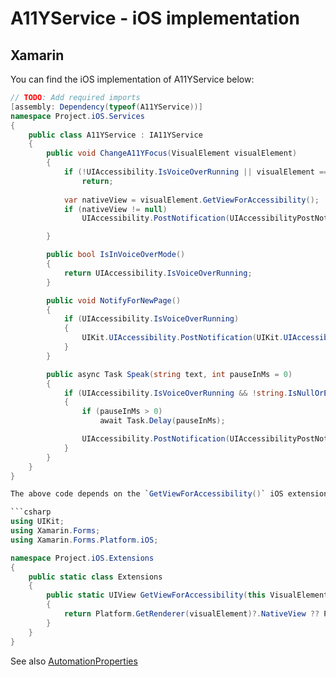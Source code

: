 # A11YService - iOS implementation
## Xamarin

You can find the iOS implementation of A11YService below:

```csharp
// TODO: Add required imports
[assembly: Dependency(typeof(A11YService))]
namespace Project.iOS.Services
{
    public class A11YService : IA11YService
    {
        public void ChangeA11YFocus(VisualElement visualElement)
        {
            if (!UIAccessibility.IsVoiceOverRunning || visualElement == null)
                return;
            
            var nativeView = visualElement.GetViewForAccessibility();
            if (nativeView != null)
                UIAccessibility.PostNotification(UIAccessibilityPostNotification.LayoutChanged, nativeView);

        }

        public bool IsInVoiceOverMode()
        {
            return UIAccessibility.IsVoiceOverRunning;
        }

        public void NotifyForNewPage()
        {
            if (UIAccessibility.IsVoiceOverRunning)
            {
                UIKit.UIAccessibility.PostNotification(UIKit.UIAccessibilityPostNotification.ScreenChanged, null);
            }
        }

        public async Task Speak(string text, int pauseInMs = 0)
        {
            if (UIAccessibility.IsVoiceOverRunning && !string.IsNullOrEmpty(text))
            {
                if (pauseInMs > 0)
                    await Task.Delay(pauseInMs);

                UIAccessibility.PostNotification(UIAccessibilityPostNotification.Announcement, Foundation.NSObject.FromObject(text.StripHtml()));
            }
        }
    }
}

The above code depends on the `GetViewForAccessibility()` iOS extension on `Xamarin.Forms.VisualElement`:

```csharp
using UIKit;
using Xamarin.Forms;
using Xamarin.Forms.Platform.iOS;

namespace Project.iOS.Extensions
{
    public static class Extensions
    {
        public static UIView GetViewForAccessibility(this VisualElement visualElement)
        {
            return Platform.GetRenderer(visualElement)?.NativeView ?? Platform.CreateRenderer(visualElement)?.NativeView;
        }
    }
}
```

See also [AutomationProperties](https://docs.microsoft.com/en-us/xamarin/xamarin-forms/app-fundamentals/accessibility/automation-properties)

